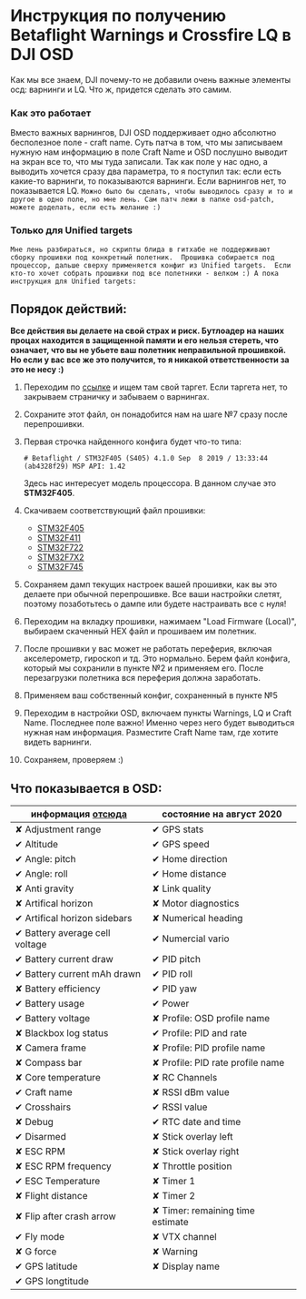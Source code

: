 # Инструкция по получению Betaflight Warnings и Crossfire LQ в DJI OSD

Как мы все знаем, DJI почему-то не добавили очень важные элементы осд: варнинги и LQ. 
Что ж, придется сделать это самим.

### Как это работает

Вместо важных варнингов, DJI OSD поддерживает одно абсолютно бесполезное поле - craft name. 
Суть патча в том, что мы записываем нужную нам информацию в поле Craft Name и OSD послушно выводит на экран все то, что мы туда записали.
Так как поле у нас одно, а выводить хочется сразу два параметра, то я поступил так: если есть какие-то варнинги, то показываются варнинги. Если варнингов нет, то показывается LQ.
`Можно было бы сделать, чтобы выводилось сразу и то и другое в одно поле, но мне лень. Сам патч лежи в папке osd-patch, можете доделать, если есть желание :)`

### Только для Unified targets

`Мне лень разбираться, но скрипты блида в гитхабе не поддерживают сборку прошивки под конкретный полетник. 
Прошивка собирается под процессор, дальше сверху применяется конфиг из Unified targets. 
Если кто-то хочет собрать прошивки под все полетники - велком :) А пока инструкция для Unified targets:`


## Порядок действий:

**Все действия вы делаете на свой страх и риск. 
Бутлоадер на наших процах находится в защищенной памяти и его нельзя стереть, что означает, что вы не убьете ваш полетник неправильной прошивкой.
Но если у вас все же это получится, то я никакой ответственности за это не несу :)**

1. Переходим по [ссылке](https://github.com/betaflight/unified-targets/tree/master/configs/default) и ищем там свой таргет. 
Если таргета нет, то закрываем страничку и забываем о варнингах.

1. Сохраните этот файл, он понадобится нам на шаге №7 сразу после перепрошивки.

1. Первая строчка найденного конфига будет что-то типа:
   
    `# Betaflight / STM32F405 (S405) 4.1.0 Sep  8 2019 / 13:33:44 (ab4328f29) MSP API: 1.42`

    Здесь нас интересует модель процессора. В данном случае это **STM32F405**. 
    
1. Скачиваем соответствующий файл прошивки:
    * [STM32F405](/4.2.3_hex/betaflight_4.2.3_STM32F405_norevision.hex)
    * [STM32F411](/4.2.3_hex/betaflight_4.2.3_STM32F411_norevision.hex)
    * [STM32F722](/4.2.3_hex/betaflight_4.2.3_STM32F7X2_norevision.hex)
    * [STM32F7X2](/4.2.3_hex/betaflight_4.2.3_STM32F7X2_norevision.hex)
    * [STM32F745](/4.2.3_hex/betaflight_4.2.3_STM32F745_norevision.hex)

1. Сохраняем дамп текущих настроек вашей прошивки, как вы это делаете при обычной перепрошивке. Все ваши настройки слетят, поэтому позаботьтесь о дампе или будете настраивать все с нуля!

1. Переходим на вкладку прошивки, нажимаем "Load Firmware (Local)", выбираем скаченный HEX файл и прошиваем им полетник.

1. После прошивки у вас может не работать переферия, включая акселерометр, гироскоп и тд. Это нормально. 
Берем файл конфига, который мы сохранили в пункте №2 и применяем его. После перезагрузки полетника вся переферия должна заработать.

1. Применяем ваш собственный конфиг, сохраненный в пункте №5

1. Переходим в настройки OSD, включаем пункты Warnings, LQ и Craft Name. Последнее поле важно! Именно через него будет выводиться нужная нам информация. Разместите Craft Name там, где хотите видеть варнинги.

1. Сохраняем, проверяем :)

## Что показывается в OSD:
| информация [отсюда](https://oscarliang.com/dji-fpv-system-setup/) | состояние на август 2020         |
| ------------------------------------------------------------ | -------------------------------- |
| ✘ Adjustment range                                           | ✔ GPS stats                      |
| ✔ Altitude                                                   | ✔ GPS speed                      |
| ✔ Angle: pitch                                               | ✔ Home direction                 |
| ✔ Angle: roll                                                | ✔ Home distance                  |
| ✘ Anti gravity                                               | ✘ Link quality                   |
| ✘ Artifical horizon                                          | ✘ Motor diagnostics              |
| ✔ Artifical horizon sidebars                                 | ✘ Numerical heading              |
| ✔ Battery average cell voltage                               | ✔ Numercial vario                |
| ✔ Battery current draw                                       | ✔ PID pitch                      |
| ✔ Battery current mAh drawn                                  | ✔ PID roll                       |
| ✘ Battery efficiency                                         | ✔ PID yaw                        |
| ✔ Battery usage                                              | ✔ Power                          |
| ✔ Battery voltage                                            | ✘ Profile: OSD profile name      |
| ✘ Blackbox log status                                        | ✔ Profile: PID and rate          |
| ✘ Camera frame                                               | ✘ Profile: PID profile name      |
| ✘ Compass bar                                                | ✘ Profile: PID rate profile name |
| ✘ Core temperature                                           | ✘ RC Channels                    |
| ✔ Craft name                                                 | ✘ RSSI dBm value                 |
| ✔ Crosshairs                                                 | ✔ RSSI value                     |
| ✘ Debug                                                      | ✔ RTC date and time              |
| ✔ Disarmed                                                   | ✘ Stick overlay left             |
| ✘ ESC RPM                                                    | ✘ Stick overlay right            |
| ✘ ESC RPM frequency                                          | ✘ Throttle position              |
| ✔ ESC Temperature                                            | ✘ Timer 1                        |
| ✘ Flight distance                                            | ✘ Timer 2                        |
| ✘ Flip after crash arrow                                     | ✘ Timer: remaining time estimate |
| ✔ Fly mode                                                   | ✘ VTX channel                    |
| ✘ G force                                                    | ✘ Warning                        |
| ✔ GPS latitude                                               | ✘ Display name                   |
| ✔ GPS longtitude                                             |                                  |


